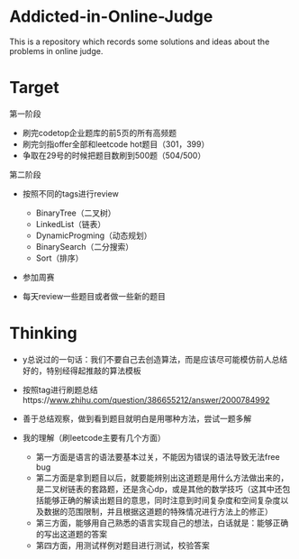 # Addicted-in-Online-Judge
This is a repository which records some solutions and ideas about the problems in online judge.





# Target

第一阶段

- 刷完codetop企业题库的前5页的所有高频题
- 刷完剑指offer全部和leetcode hot题目（301，399）
- 争取在29号的时候把题目数刷到500题（504/500）



第二阶段

- 按照不同的tags进行review
  - BinaryTree（二叉树）
  - LinkedList（链表）
  - DynamicProgming（动态规划）
  - BinarySearch（二分搜索）
  - Sort（排序）

- 参加周赛
- 每天review一些题目或者做一些新的题目





# Thinking

- y总说过的一句话：我们不要自己去创造算法，而是应该尽可能模仿前人总结好的，特别经得起推敲的算法模板
- 按照tag进行刷题总结https://www.zhihu.com/question/386655212/answer/2000784992
- 善于总结观察，做到看到题目就明白是用哪种方法，尝试一题多解

- 我的理解（刷leetcode主要有几个方面）
  - 第一方面是语言的语法要基本过关，不能因为错误的语法导致无法free bug
  - 第二方面是拿到题目以后，就要能辨别出这道题是用什么方法做出来的，是二叉树链表的套路题，还是贪心dp，或是其他的数学技巧（这其中还包括能够正确的解读出题目的意思，同时注意到时间复杂度和空间复杂度以及数据的范围限制，并且根据这道题的特殊情况进行方法上的修正）
  - 第三方面，能够用自己熟悉的语言实现自己的想法，白话就是：能够正确的写出这道题的答案
  - 第四方面，用测试样例对题目进行测试，校验答案
